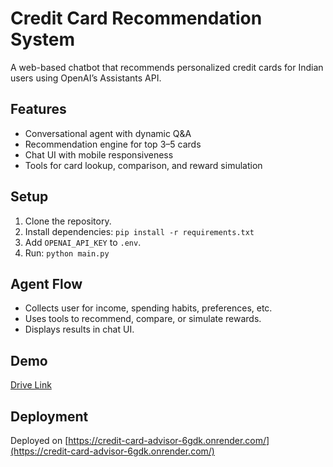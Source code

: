 # Credit Card Recommendation System
A web-based chatbot that recommends personalized credit cards for Indian users using OpenAI’s Assistants API.

## Features
- Conversational agent with dynamic Q&A
- Recommendation engine for top 3–5 cards
- Chat UI with mobile responsiveness
- Tools for card lookup, comparison, and reward simulation

## Setup
1. Clone the repository.
2. Install dependencies: `pip install -r requirements.txt`
3. Add `OPENAI_API_KEY` to `.env`.
4. Run: `python main.py`

## Agent Flow
- Collects user for income, spending habits, preferences, etc.
- Uses tools to recommend, compare, or simulate rewards.
- Displays results in chat UI.

## Demo
[Drive Link](https://drive.google.com/file/d/15824bSllRF6xPnak0SkMzX3ZPZ_0wPmd/view?usp=sharing)

## Deployment
Deployed on [https://credit-card-advisor-6gdk.onrender.com/](https://credit-card-advisor-6gdk.onrender.com/)
